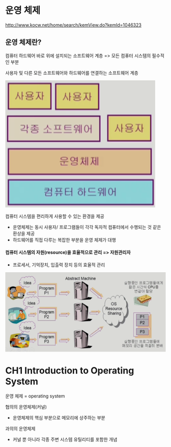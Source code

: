 # 운영 체제

http://www.kocw.net/home/search/kemView.do?kemId=1046323

## 운영 체제란?

컴퓨터 하드웨어 바로 위에 설치되는 소프트웨어 계층 => 모든 컴퓨터 시스템의 필수적인 부분

사용자 및 다른 모든 소프트웨어와 하드웨어를 연결하는 소프트웨어 계층

![image-20210904192747014](photo/image-20210904192747014.png)

컴퓨터 시스템을 편리하게 사용할 수 있는 환경을 제공

- 운영체제는 동시 사용자/ 프로그램들이 각각 독자적 컴퓨터에서 수행되는 것 같은 환상을 제공
- 하드웨어를 직접 다루는 복잡한 부분을 운영 체제가 대행

#### 컴퓨터 시스템의 **자원(resource)을 효율적으로 관리** => **자원관리자**

- 프로세서, 기억장치, 입출력 장치 등의 효율적 관리

![image-20210904193058644](photo/image-20210904193058644.png)



# CH1 Introduction to Operating System

운영 체제 = operating system

협의의 운영체제(커널)

- 운영체제의 핵심 부분으로 메모리에 상주하는 부분

과의의 운영체제

- 커널 뿐 아니라 각종 주변 시스템 유틸리티를 포함한 개념

